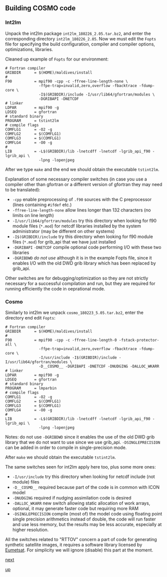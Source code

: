 ## Building COSMO code ##

### Int2lm ###

Unpack the int2lm package `int2lm_180226_2.05.tar.bz2`, and enter the
corresponding directory `int2lm_180226_2.05`. Now we must edit the
`Fopts` file for specifying the build configuration, compiler and
compiler options, optimizations, libraries.

Cleaned up example  of `Fopts` for our environment:

```
# Fortran compiler
GRIBDIR      = $(HOME)/maldives/install
#
F90          = mpif90 -cpp -c -ffree-line-length-none \
               -ffpe-trap=invalid,zero,overflow -fbacktrace -fdump-core \
               -I$(GRIBDIR)/include -I/usr/lib64/gfortran/modules \
               -DGRIBAPI -DNETCDF
# linker
LDPAR        = mpif90 -g
LDSEQ        = gfortran
# standard binary
PROGRAM      = tstint2lm
# compile flags
COMFLG1      = -O2 -g
COMFLG2      = $(COMFLG1)
COMFLG3      = $(COMFLG1)
COMFLG4      = -O0 -g
#
LIB          = -L$(GRIBDIR)/lib -lnetcdff -lnetcdf -lgrib_api_f90 -lgrib_api \
               -lpng -lopenjpeg
```

After we type `make` and the end we should obtain the executable
`tstint2lm`.

Explanation of some necessary compiler switches (in case you use a
compiler other than gfortran or a different version of gfortran they
may need to be translated):

 * `-cpp` enable preprocessing of `.f90` sources with the C
   preprocessor (lines containing `#ifdef` etc.)
 * `-ffree-line-length-none` allow lines longer than 132 characters
   (no limits on line length)
 * `-I/usr/lib64/gfortran/modules` try this directory when looking for
   f90 module files (`*.mod`) for netcdf libraries installed by the
   system administrator (may be different on other systems)
 * `-I$(GRIBDIR)/include` try this directory when looking for f90
   module files (`*.mod`) for grib_api that we have just installed
 * `-DGRIBAPI` `-DNETCDF` compile optional code performing I/O with
   these two libraries
 * `-DGRIBDWD` *do not use* although it is in the example Fopts file,
   since it enables I/O with the old DWD grib library which has been
   replaced by grib_api.

Other switches are for debugging/optimization so they are not strictly
necessary for a successful compilation and run, but they are required
for running efficiently the code in oeprational mode.

### Cosmo ###

Similarly to int2lm we unpack `cosmo_180223_5.05.tar.bz2`, enter the
directory end edit `Fopts`:

```
# Fortran compiler
GRIBDIR      = $(HOME)/maldives/install
#
F90          = mpif90 -cpp -c -ffree-line-length-0 -fstack-protector-all \
               -ffpe-trap=invalid,zero,overflow -fbacktrace -fdump-core \
               -I/usr/include -I$(GRIBDIR)/include -I/usr/lib64/gfortran/modules \
               -D__COSMO__ -DGRIBAPI -DNETCDF -DNUDGING -DALLOC_WKARR
# linker
LDPAR        = mpif90 -g
LDSEQ        = gfortran
# standard binary
PROGRAM      = lmparbin
# compile flags
COMFLG1      = -O2 -g
COMFLG2      = $(COMFLG1)
COMFLG3      = $(COMFLG1)
COMFLG4      = -O0 -g
#
LIB          = -L$(GRIBDIR)/lib -lnetcdff -lnetcdf -lgrib_api_f90 -lgrib_api \
               -lpng -lopenjpeg
```

Notes: do not use `-DGRIBDWD` since it enables the use of the old DWD
grib library that we do not want to use since we use
grib_api. `-DSINGLEPRECISION` can be added in order to compile in
single-precision mode.

After `make` we should obtain the executable `tstint2lm`.

The same switches seen for int2lm apply here too, plus some more ones:

 * `-I/usr/include` try this directory when looking for netcdf include
   (not module) files
 * `-D__COSMO__` required because part of the code is in common with
   ICON model
 * `-DNUDGING` required if nudging assimilation code is desired
 * `-DALLOC_WKARR` new switch allowing static allocation of work
   arrays, optional, it may generate faster code but requiring more
   RAM
 * `-DSINGLEPRECISION` compile (most of) the model code using floating
   point single precision arithmetics instead of double, the code will
   run faster and use less memory, but the results may be less
   accurate, especially at higher resolution.

All the switches related to "RTTOV" concern a part of code for
generating synthetic satellite images, it requires a software library
licensed by [Eumetsat](http://www.eumetsat.int). For simplicity we
will ignore (disable) this part at the moment.

[next](cosmo_data_formats.md)

[up](README.md)
